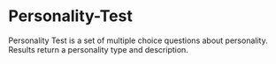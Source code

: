 # Personality-Test
Personality Test is a set of multiple choice questions about personality. Results return a personality type and description.


